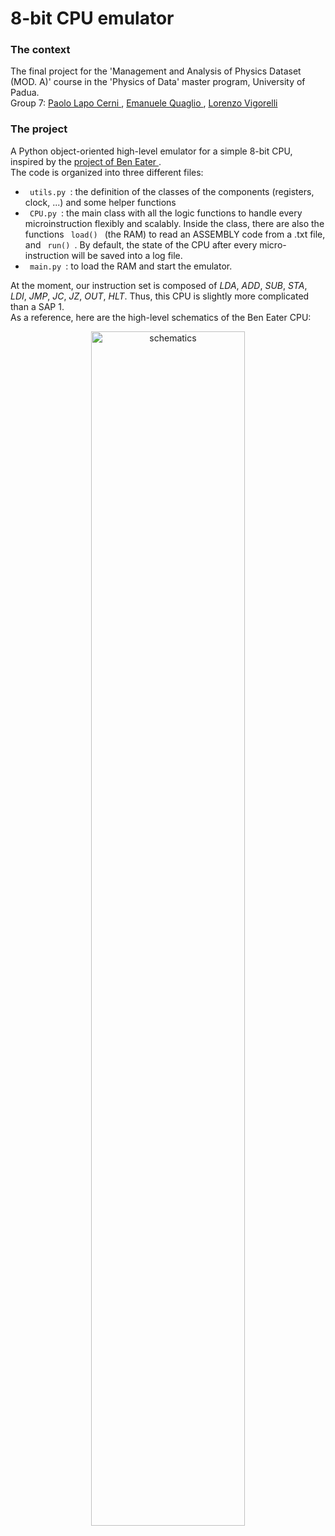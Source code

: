 # 8-bit CPU emulator
### The context
The final project for the 'Management and Analysis of Physics Dataset (MOD. A)' course in the 'Physics of Data' master program, University of Padua. <br>
Group 7: <a href=https://github.com/paololapo> Paolo Lapo Cerni </a>, <a href=https://github.com/emanuele-quaglio> Emanuele Quaglio </a>, <a href=https://github.com/LorenzoVigorelli> Lorenzo Vigorelli </a>
### The project
A Python object-oriented high-level emulator for a simple 8-bit CPU, inspired by the <a href=https://eater.net/8bit/> project of Ben Eater </a>. <br>
The code is organized into three different files:
* <code> utils.py </code>: the definition of the classes of the components (registers, clock, ...) and some helper functions
* <code> CPU.py </code>: the main class with all the logic functions to handle every microinstruction flexibly and scalably. Inside the class, there are also the functions <code> load() </code> (the RAM) to read an ASSEMBLY code from a .txt file, and <code> run() </code>. By default, the state of the CPU after every micro-instruction will be saved into a log file.
* <code> main.py </code>: to load the RAM and start the emulator.
  
At the moment, our instruction set is composed of *LDA*, *ADD*, *SUB*, *STA*, *LDI*, *JMP*, *JC*, *JZ*, *OUT*, *HLT*. Thus, this CPU is slightly more complicated than a SAP 1. <br>
As a reference, here are the high-level schematics of the Ben Eater CPU:
<p align="center">
<img src="https://eater.net/schematics/high-level.png" alt="schematics" width="70%" height="70%">
</p>
